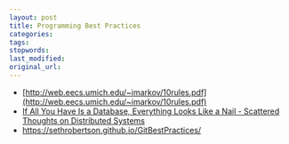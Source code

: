 ```yaml
---
layout: post
title: Programming Best Practices
categories:
tags:
stopwords:
last_modified:
original_url:
---
```


<!--more-->

* [http://web.eecs.umich.edu/~imarkov/10rules.pdf](http://web.eecs.umich.edu/~imarkov/10rules.pdf)
* [If All You Have Is a Database, Everything Looks Like a Nail - Scattered Thoughts on Distributed Systems](https://pathelland.substack.com/p/if-all-you-have-is-a-database-everything)
* https://sethrobertson.github.io/GitBestPractices/
